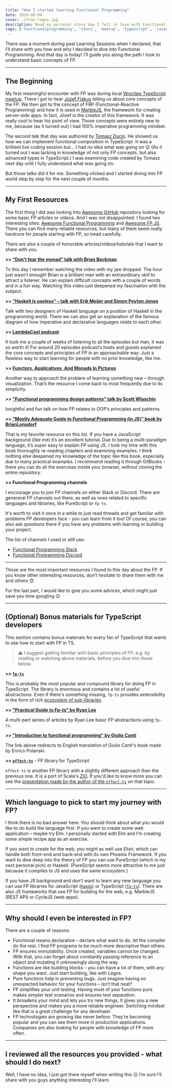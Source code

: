 ```yaml
---
title: "How I started learning Functional Programming"
date: 2019-08-04
cover: ./fran-legos.jpg
description: Read my personal story how I fell in love with Functional Programming and what I used to learn the very basics of it.
tags: ['functionalprogramming', 'story', 'meetup', 'typescript', 'javascript']
---
```


There was a moment during past Learning Sessions when I declared, that I’ll share with you how and why I decided to dive into Functional Programming. And that day is today! I’ll guide you along the path I took to understand basic concepts of FP.

---

## The Beginning

My first meaningful encounter with FP was during local [Wrocław TypeScript meetup](https://github.com/WrocTypeScript/past-events/blob/master/2019-03-27.md). There I got to hear [Józef Flakus](https://twitter.com/jozflakus) telling us about core concepts of the FP. We then got to the concept of FRP (Functional-Reactive Programming) and how it is used in [MarbleJS](https://docs.marblejs.com/), the framework for creating server-side apps. In fact, Józef is the creator of this framework. It was really cool to hear his point of view. Those concepts were entirely new to me, because (as it turned out) I had 100% imperative programming mindset.

The second talk that day was authored by [Tomasz Ducin](https://twitter.com/tomasz_ducin). He showed us how we can implement functional composition in TypeScript. It was a brilliant live coding session but… I had no idea what was going on 😉 (As it turned out I was lacking in knowledge of not only FP concepts, but also advanced types in TypeScript.) I was examining code created by Tomasz next day until I fully understood what was going on.

But those talks did it for me. Something clicked and I started diving into FP world step by step for the next couple of months.

---

## My First Resources 

The first thing I did was looking into [Awesome GitHub](https://github.com/sindresorhus/awesome) repository looking for some basic FP articles or videos. And I was not disappointed. I found two interesting sites: [Awesome Functional Programming](https://github.com/lucasviola/awesome-functional-programming#readme) and [Awesome FP JS](https://github.com/stoeffel/awesome-fp-js#readme). There you can find many reliable resources, but many of them seem really hardcore for people starting with FP, so tread carefully.

There are also a couple of honorable articles/videos/tutorials that I want to share with you.

**\>> [“Don’t fear the monad” talk with Brian Beckman](https://www.youtube.com/watch?v=ZhuHCtR3xq8)**

To this day I remember watching the video with my jaw dropped. The hour just wasn’t enough! Brian is a brilliant man with an extraordinary skill to attract a listener. He can explain difficult concepts with a couple of words and in a fun way. Watching this video just deepened my fascination with the subject.

**\>> [“Haskell is useless” – talk with Erik Meijer and Simon Peyton Jones](https://www.youtube.com/watch?v=iSmkqocn0oQ)**

Talk with two designers of Haskell language on a position of Haskell in the programming world. There we can also get an explanation of the famous diagram of how imperative and declarative languages relate to each other.

**\>> [LambdaCast podcast](https://soundcloud.com/lambda-cast)**

It took me a couple of weeks of listening to all the episodes but man, it was so worth it! For around 20 episodes podcast’s hosts and guests explained the core concepts and principles of FP in an approachable way. Just a flawless way to start learning for people with no prior knowledge, like me.

**\>> [Functors, Applicatives, And Monads In Pictures](http://adit.io/posts/2013-04-17-functors,_applicatives,_and_monads_in_pictures.html)**

Another way to approach the problem of learning something new – through visualization. That’s the resource I come back to most frequently due to its simplicity.

**\>> [“Functional programming design patterns” talk by Scott Wlaschin](https://vimeo.com/113588389)**

Insightful and fun talk on how FP relates to OOP’s principles and patterns.

**\>> [“Mostly Adequate Guide to Functional Programming (in JS)” book by BrianLonsdorf](https://mostly-adequate.gitbooks.io/mostly-adequate-guide/content/#)**

That is my favorite resource on this list. If you have a JavaScript background (like me) it’s an excellent tutorial. Due to being a multi-paradigm language, it’s super easy to explain FP using JS. I took my time with this book thoroughly re-reading chapters and examining examples. I think nothing else deepened my knowledge of the topic like this book, especially due to many practical examples. I recommend reading it through GitBooks – there you can do all the exercises inside your browser, without cloning the entire repository.

**\>> Functional Programming channels**

I encourage you to join FP channels on either Slack or Discord. There are genereral FP channels out there, as well as ones related to specific languages and libraries, like PureScript or `fp-ts`. 

It's worth to visit it once in a while to just read threads and get familiar with problems FP developers face - you can learn from it too! Of course, you can also ask questions there if you have any problems with learning or building your project.

The list of channels I used or still use:
- [Functional Programming Slack](https://functionalprogramming.slack.com/)
- [Functional Programming Discord](https://discord.com/invite/eTbWSZj)

---

Those are the most important resources I found to this day about the FP. If you know other interesting resources, don’t hesitate to share them with me and others 😊

For the last part, I would like to give you some advices, which might just save you time googling 😉


---

## (Optional) Bonus materials for TypeScript developers

This section contains bonus materials for every fan of TypeScript that wants to see how to start with FP in TS.

> ⚠️ I suggest getting familiar with basic principles of FP, e.g. by reading or watching above materials,
before you dive into those below.

**\>> [`fp-ts`](https://github.com/gcanti/fp-ts)**

This is probably the most popular and compound library for doing FP in TypeScript. The library is 
enormous and contains a lot of useful abstractions. Even if there's something missing, `fp-ts` provides extensibility 
in the form of rich [ecosystem of sub-libraries](https://gcanti.github.io/fp-ts/ecosystem/).


**\>> ["Practical Guide to Fp-ts" by Ryan Lee](https://rlee.dev/writing/practical-guide-to-fp-ts-part-1)**

A multi-part series of articles by Ryan Lee basic FP abstractions using `fp-ts`.


**\>> ["Introduction to functional programming" by Giulio Canti](https://github.com/enricopolanski/functional-programming)**

The link above redirects to English translation of Giulio Canti's book made by Enrico Polanski.


**\>> [`effect-ts`](https://github.com/Effect-TS/core)** - FP library for TypeScript

`effect-ts` is another FP library with a slightly different approach than the previous one. It is a port of Scala's 
[ZIO](https://zio.dev/). If you'd like to know more you can see the [presentation made by the author of the `effect-ts`](https://www.youtube.com/watch?v=LhCPPrxUUNM)
on that topic.


---

## Which language to pick to start my journey with FP?

I think there is no bad answer here. You should think about what you would like to do build the language first. If you want to create some web application – maybe try Elm. I personally started with Elm and I’m creating some simple recipe app as an exercise. 

If you want to create for the web, you might as well use Elixir, which can handle both front-end and back-end with its own Phoenix Framework. If you want to dive deep into the theory of FP you can use PureScript (which is my next personal pick) or Haskell. (PureScript seems more attractive to me just because it compiles to JS and uses the same ecosystem.) 

If you have JS background and don’t want to learn any new language you can use FP libraries for JavaScript ([`Ramda`](https://ramdajs.com/)) or TypeScript ([`fp-ts`](https://gcanti.github.io/fp-ts/)). There are also JS frameworks that use FP for building for the web, e.g. MarbleJS (REST API) or CycleJS (web apps).

---

## Why should I even be interested in FP?

There are a couple of reasons:

- Functional means declarative - declare what want to do, let the compiler do the rest. I find FP programs to be much more descriptive than others.
- FP ensures immutability. Once created, variables cannot be changed. With that, you can forget about constantly passing reference to an object and mutating it unknowingly along the way.
- Functions are like building blocks - you can have a lot of them, with any shape you want. Just start building, like with Legos.
- Pure functions help in preventing bugs. Just imagine having no unexpected behavior for your functions – isn’t that neat?
- FP simplifies your unit testing. Having most of your functions pure makes simpler test scenarios and ensures test separation.
- It broadens your mind and lets you try new things. It gives you a new perspective and makes you a more reliable engineer. Switching mindset like that is a great challenge for any developer.
- FP technologies are growing like never before. They’re becoming popular and you can see them more in production applications. Companies are also looking for people with knowledge of FP more often.

---

## I reviewed all the resources you provided - what should I do next?

Well, I have no idea, I just got there myself when writing this 😉 I’m sure I’ll share with you guys anything interesting I’ll learn.